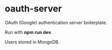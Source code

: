 # oauth-server
OAuth (Google) authentication server boilerplate.

Run with **npm run dev**. 

Users stored in MongoDB.
